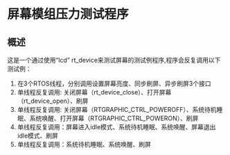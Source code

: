 # 屏幕模组压力测试程序

## 概述
这是一个通过使用“lcd” rt_device来测试屏幕的测试例程序,程序会反复调用以下测试例：
1. 在3个RTOS线程，分别调用设置屏幕亮度、同步刷屏、异步刷屏3个接口
2. 单线程反复调用: 关闭屏幕（rt_device_close）、打开屏幕（rt_device_open）、刷屏
3. 单线程反复调用: 关闭屏幕（RTGRAPHIC_CTRL_POWEROFF）、系统待机睡眠、系统唤醒、打开屏幕（RTGRAPHIC_CTRL_POWERON）、刷屏
4. 单线程反复调用：屏幕进入idle模式、系统待机睡眠、系统唤醒、屏幕退出idle模式、刷屏
5. 单线程反复调用：系统待机睡眠、系统唤醒、刷屏
